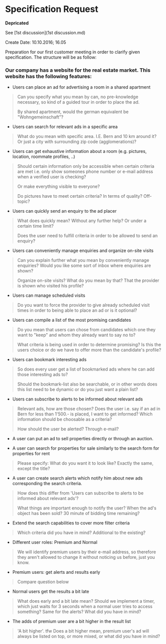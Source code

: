 Specification Request
============

**Depricated**

See [1st discussion](1st discussion.md)

Create Date: 10.10.2016; 16.05

Preparation for our first customer meeting in order to clarify given specification.
The structure will be as follow:

### Our company has a website for the real estate market. This website has the following features:

 * Users can place an ad for advertising a room in a shared apartment
> Can you specify what you mean by can, no pre-knowledge necessary, so kind of a guided tour in order to place the ad.
>
> By shared apartment, would the german equivalent be "Wohngemeinschaft"?

 * Users can search for relevant ads in a specific area
> What do you mean with specific area. I.E. Bern and 10 km around it? Or just a city with surrounding zip code (agglomerations)?

* Users can get exhaustive information about a room (e.g. pictures, location, roommate profiles, ..)
> Should certain information only be accessible when certain criteria are met i.e. only show someones phone number or e-mail address when a verified user is checking?
>
> Or make everything visible to everyone?
>
> Do pictures have to meet certain criteria? In terms of quality? Off-topic?

* Users can quickly send an enquiry to the ad placer
> What does quickly mean? Without any further help? Or under a certain time limit?
>
> Does the user need to fulfill criteria in order to be allowed to send an enquiry?

* Users can conveniently manage enquiries and organize on-site visits
> Can you explain further what you mean by conveniently manage enquiries? Would you like some sort of inbox where enquiries are shown?
>
> Organize on-site visits? What do you mean by that? That the provider is shown who visited his profile?

* Users can manage scheduled visits
> Do you want to force the provider to give already scheduled visit times in order to being able to place an ad or is it optional?

* Users can compile a list of the most promising candidates
> Do you mean that users can chose from candidates which one they want to "keep" and whom they already want to say no to?
>
> What criteria is being used in order to determine promising? Is this the users choice or do we have to offer more than the candidate's profile?

* Users can bookmark interesting ads
> So does every user get a list of bookmarked ads where he can add those interesting ads to?
>
> Should the bookmark-list also be searchable, or in other words does this list need to be dynamic or do you just want a plain list?

* Users can subscribe to alerts to be informed about relevant ads
> Relevant ads, how are those chosen? Does the user i.e. say if an ad in Bern for less than 1'500.- is placed, I want to get informed? Which information should be choosable as a criteria?
>
> How should the user be alerted? Through e-mail?

* A user can put an ad to sell properties directly or through an auction.


* A user can search for properties for sale similarly to the search form for properties for rent
> Please specify: What do you want it to look like? Exactly the same, except the title?

* A user can create search alerts which notify him about new ads corresponding the search criteria.
> How does this differ from 'Users can subscribe to alerts to be informed about relevant ads'?
>
> What things are important enough to notify the user? When the ad's object has been sold? 30 minute of bidding time remaining?

* Extend the search capabilities to cover more filter criteria
> Which criteria did you have in mind? Additional to the existing?

* Different user roles: Premium and Normal
> We will identify premium users by their e-mail address, so therefore they aren't allowed to change it without noticing us before, just you know.

* Premium users: get alerts and results early
> Compare question below

* Normal users get the results a bit late
> What does early and a bit late mean? Should we implement a timer, which just waits for 3 seconds when a normal user tries to access something? Same for the alerts?
> What did you have in mind?

* The adds of premium user are a bit higher in the result list
> 'A bit higher'.
> tfw
> Does a bit higher mean, premium user's ad will always be listed on top, or more mixed, or what did you have in mind?

